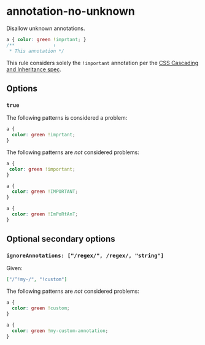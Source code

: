 # annotation-no-unknown

Disallow unknown annotations.

<!-- prettier-ignore -->
```css
a { color: green !imprtant; }
/**              ↑
 * This annotation */
```

This rule considers solely the `!important` annotation per the [CSS Cascading and Inheritance spec](https://www.w3.org/TR/css-cascade-3/#importance).

## Options

### `true`

The following patterns is considered a problem:

<!-- prettier-ignore -->
```css
a {
  color: green !imprtant;
}
```

The following patterns are _not_ considered problems:

<!-- prettier-ignore -->
```css
a {
 color: green !important;
}
```

<!-- prettier-ignore -->
```css
a {
  color: green !IMPORTANT;
}
```

<!-- prettier-ignore -->
```css
a {
  color: green !ImPoRtAnT;
}
```

## Optional secondary options

### `ignoreAnnotations: ["/regex/", /regex/, "string"]`

Given:

```json
["/^!my-/", "!custom"]
```

The following patterns are _not_ considered problems:

<!-- prettier-ignore -->
```css
a {
  color: green !custom;
}
```

<!-- prettier-ignore -->
```css
a {
  color: green !my-custom-annotation;
}
```
